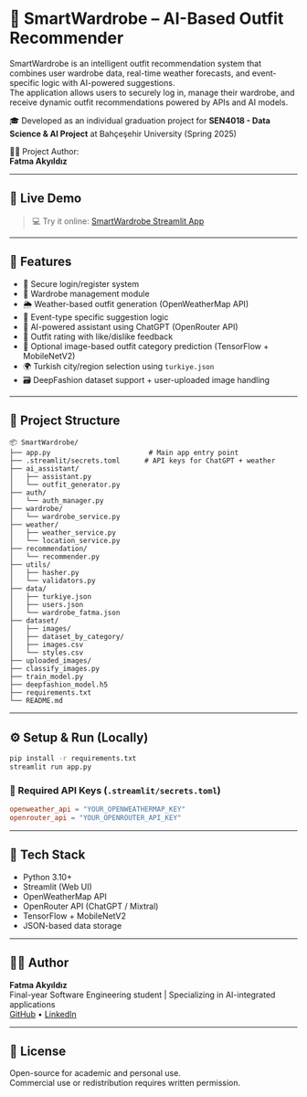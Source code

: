 # 👗 SmartWardrobe – AI-Based Outfit Recommender

SmartWardrobe is an intelligent outfit recommendation system that combines user wardrobe data, real-time weather forecasts, and event-specific logic with AI-powered suggestions.  
The application allows users to securely log in, manage their wardrobe, and receive dynamic outfit recommendations powered by APIs and AI models.

🎓 Developed as an individual graduation project for **SEN4018 - Data Science & AI Project** at Bahçeşehir University (Spring 2025)

👩‍💻 Project Author:  
**Fatma Akyıldız**

---

## 🔴 Live Demo

> 💻 Try it online: [SmartWardrobe Streamlit App](https://smart-wardrobe-57rqfwqnnedmz5nhlonkz4.streamlit.app/)

---

## 🚀 Features

- 🔐 Secure login/register system  
- 🧳 Wardrobe management module  
- 🌦 Weather-based outfit generation (OpenWeatherMap API)  
- 🎯 Event-type specific suggestion logic  
- 🧠 AI-powered assistant using ChatGPT (OpenRouter API)  
- 🧵 Outfit rating with like/dislike feedback  
- 🧠 Optional image-based outfit category prediction (TensorFlow + MobileNetV2)  
- 🌍 Turkish city/region selection using `turkiye.json`  
- 🗃️ DeepFashion dataset support + user-uploaded image handling  

---

## 📁 Project Structure

```
📦 SmartWardrobe/
├── app.py                        # Main app entry point
├── .streamlit/secrets.toml      # API keys for ChatGPT + weather
├── ai_assistant/
│   ├── assistant.py
│   └── outfit_generator.py
├── auth/
│   └── auth_manager.py
├── wardrobe/
│   └── wardrobe_service.py
├── weather/
│   ├── weather_service.py
│   └── location_service.py
├── recommendation/
│   └── recommender.py
├── utils/
│   ├── hasher.py
│   └── validators.py
├── data/
│   ├── turkiye.json
│   ├── users.json
│   └── wardrobe_fatma.json
├── dataset/
│   ├── images/
│   ├── dataset_by_category/
│   ├── images.csv
│   └── styles.csv
├── uploaded_images/
├── classify_images.py
├── train_model.py
├── deepfashion_model.h5
├── requirements.txt
└── README.md
```

---

## ⚙️ Setup & Run (Locally)

```bash
pip install -r requirements.txt
streamlit run app.py
```

### 🔑 Required API Keys (`.streamlit/secrets.toml`)

```toml
openweather_api = "YOUR_OPENWEATHERMAP_KEY"
openrouter_api = "YOUR_OPENROUTER_API_KEY"
```

---

## 🧠 Tech Stack

- Python 3.10+  
- Streamlit (Web UI)  
- OpenWeatherMap API  
- OpenRouter API (ChatGPT / Mixtral)  
- TensorFlow + MobileNetV2  
- JSON-based data storage  

---

## 👩‍💻 Author

**Fatma Akyıldız**  
Final-year Software Engineering student | Specializing in AI-integrated applications  
[GitHub](https://github.com/fatmakyldz) • [LinkedIn](https://www.linkedin.com/in/fatma-akyıldız)

---

## 📜 License

Open-source for academic and personal use.  
Commercial use or redistribution requires written permission.
